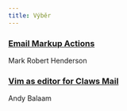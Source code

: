 ```yaml
---
title: Výběr
---
```


### [Email Markup Actions](http://mrh.io/gmail-email-markup-wonderful-buttons/)
Mark Robert Henderson

### [Vim as editor for Claws Mail](http://www.artificialworlds.net/blog/2015/12/03/vim-as-editor-for-claws-mail/)
Andy Balaam
